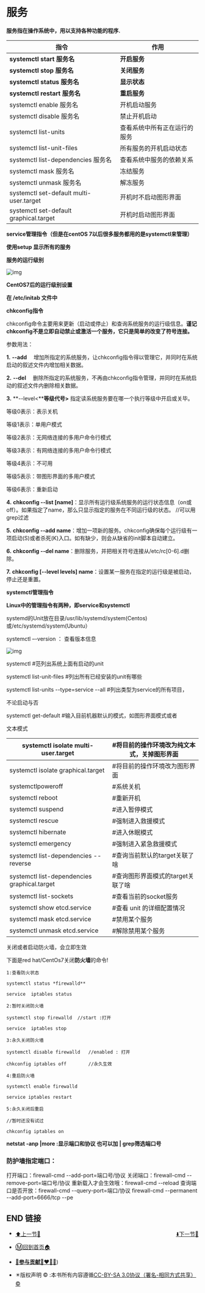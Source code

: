 # 服务

**服务指在操作系统中，用以支持各种功能的程序.**

| 指令                                     | 作用                         |
| ---------------------------------------- | ---------------------------- |
| **systemctl start** **服务名**           | **开启服务**                 |
| **systemctl stop** **服务名**            | **关闭服务**                 |
| **systemctl status** **服务名**          | **显示状态**                 |
| **systemctl restart** **服务名**         | **重启服务**                 |
| systemctl enable 服务名                  | 开机启动服务                 |
| systemctl disable 服务名                 | 禁止开机启动                 |
| systemctl list-units                     | 查看系统中所有正在运行的服务 |
| systemctl  list-unit-files               | 所有服务的开机启动状态       |
| systemctl list-dependencies 服务名       | 查看系统中服务的依赖关系     |
| systemctl mask 服务名                    | 冻结服务                     |
| systemctl unmask 服务名                  | 解冻服务                     |
| systemctl set-default  multi-user.target | 开机时不启动图形界面         |
| systemctl set-default  graphical.target  | 开机时启动图形界面           |

 

**service管理指令（但是在centOS 7以后很多服务都用的是systemctl来管理）**

**使用setup 显示所有的服务**

 

**服务的运行级别**

![img](https://s2.loli.net/2022/03/26/F5BY7LWxm4UnO1X.jpg)

**CentOS7后的运行级别设置**

**在 /etc/initab 文件中**

 

**chkconfig指令**

chkconfig命令主要用来更新（启动或停止）和查询系统服务的运行级信息。**谨记chkconfig不是立即自动禁止或激活一个服务，它只是简单的改变了符号连接。**

参数用法：

**1.**    **--add** 　增加所指定的系统服务，让chkconfig指令得以管理它，并同时在系统启动的叙述文件内增加相关数据。

**2.**    **--del** 　删除所指定的系统服务，不再由chkconfig指令管理，并同时在系统启动的叙述文件内删除相关数据。

**3.**    **--level<****等级代号>** 指定读系统服务要在哪一个执行等级中开启或关毕。

   等级0表示：表示关机

   等级1表示：单用户模式

   等级2表示：无网络连接的多用户命令行模式

   等级3表示：有网络连接的多用户命令行模式

   等级4表示：不可用

   等级5表示：带图形界面的多用户模式

   等级6表示：重新启动

**4.**    **chkconfig --list [name]**：显示所有运行级系统服务的运行状态信息（on或off）。如果指定了name，那么只显示指定的服务在不同运行级的状态。 //可以用grep过滤

**5.**    **chkconfig --add name**：增加一项新的服务。chkconfig确保每个运行级有一项启动(S)或者杀死(K)入口。如有缺少，则会从缺省的init脚本自动建立。

**6.**    **chkconfig --del name**：删除服务，并把相关符号连接从/etc/rc[0-6].d删除。

**7.**    **chkconfig [--level levels] name**：设置某一服务在指定的运行级是被启动，停止还是重置。



**systemctl管理指令**

**Linux中的管理指令有两种，即service和systemctl**

systemd的Unit放在目录/usr/lib/systemd/system(Centos)        或/etc/systemd/system(Ubuntu）

 systemctl –-version ： 查看版本信息

![img](https://s2.loli.net/2022/03/26/T2A5e6IQREUs3uk.jpg)

systemctl #范列出系统上面有启动的unit

systemctl list-unit-files #列出所有已经安装的unit有哪些

systemctl list-units --type=service --all #列出类型为service的所有项目，

不论启动与否

systemctl get-default #输入目前机器默认的模式，如图形界面模式或者

文本模式 

| systemctl isolate  multi-user.target          | #将目前的操作环境改为纯文本式，关掉图形界面 |
| --------------------------------------------- | ------------------------------------------- |
| systemctl isolate  graphical.target           | #将目前的操作环境改为图形界面               |
| systemctlpoweroff                             | #系统关机                                   |
| systemctl reboot                              | #重新开机                                   |
| systemctl suspend                             | #进入暂停模式                               |
| systemctl rescue                              | #强制进入救援模式                           |
| systemctl hibernate                           | #进入休眠模式                               |
| systemctl emergency                           | #强制进入紧急救援模式                       |
| systemctl list-dependencies  --reverse        | #查询当前默认的target关联了啥               |
| systemctl list-dependencies  graphical.target | #查询图形界面模式的target关联了啥           |
| systemctl list-sockets                        | #查看当前的socket服务                       |
| systemctl show etcd.service                   | #查看 unit 的详细配置情况                   |
| systemctl mask  etcd.service                  | #禁用某个服务                               |
| systemctl unmask  etcd.service                | #解除禁用某个服务                           |

 

关闭或者启动防火墙，会立即生效

下面是red hat/CentOs7关闭**防火墙**的命令!

```
1:查看防火状态

systemctl status *firewalld**

service  iptables status

2:暂时关闭防火墙

systemctl stop firewalld  //start :打开

service  iptables stop

3:永久关闭防火墙

systemctl disable firewalld   //enabled : 打开 

chkconfig iptables off        //永久生效

4:重启防火墙

systemctl enable firewalld

service iptables restart 

5:永久关闭后重启

//暂时还没有试过

chkconfig iptables on
```

 

**netstat -anp |more :显示端口和协议  也可以加 | grep筛选端口号**

### 防护墙指定端口：
打开端口：firewall-cmd  --add-port=端口号/协议
关闭端口：firewall-cmd  --remove-port=端口号/协议
重新载入才会生效哦：firewall-cmd --reload
查询端口是否开放：firewall-cmd --query-port=端口/协议
firewall-cmd --permanent --add-port=6666/tcp --pe

 

## END 链接
<ul><li><div><a href = '23.md' style='float:left'>⬆️上一节🔗</a><a href = '25.md' style='float: right'>⬇️下一节🔗</a></div></li></ul>

+ [Ⓜ️回到首页🏠](../README.md)

+ [**🫵参与贡献💞❤️‍🔥💖**](https://nsddd.top/archives/contributors))

+ ✴️版权声明 &copy; :本书所有内容遵循[CC-BY-SA 3.0协议（署名-相同方式共享）&copy;](http://zh.wikipedia.org/wiki/Wikipedia:CC-by-sa-3.0协议文本) 

